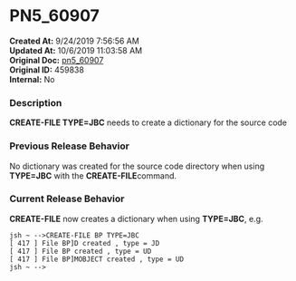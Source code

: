 # PN5_60907

**Created At:** 9/24/2019 7:56:56 AM  
**Updated At:** 10/6/2019 11:03:58 AM  
**Original Doc:** [pn5_60907](https://docs.jbase.com/75024-5-7-4-release-notes/pn5_60907)  
**Original ID:** 459838  
**Internal:** No  


### Description

**CREATE-FILE TYPE=JBC** needs to create a dictionary for the source code



### Previous Release Behavior

No dictionary was created for the source code directory when using **TYPE=JBC** with the **CREATE-FILE**command.



### Current Release Behavior

**CREATE-FILE** now creates a dictionary when using **TYPE=JBC**, e.g.



```
jsh ~ -->CREATE-FILE BP TYPE=JBC
[ 417 ] File BP]D created , type = JD
[ 417 ] File BP created , type = UD
[ 417 ] File BP]MOBJECT created , type = UD
jsh ~ -->
```
